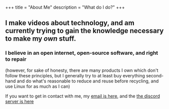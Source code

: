 +++
title = "About Me"
description = "What do I do?"
+++

## I make videos about technology, and am currently trying to gain the knowledge necessary to make my *own* stuff. 

### I believe in an open internet, open-source software, and right to repair 
(however, for sake of honesty, there are many products I own which don't follow these principles, but I generally try to at least buy everything second-hand and do what's reasonable to reduce and reuse before recycling, and use Linux for as much as I can)

If you want to get in contact with me, my [email is here](mailto:contact@issacdowling.com), and the [the discord server is here](https://discord.com/invite/rmQX5984g8)

